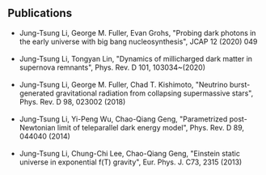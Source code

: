 ## Publications

+ Jung-Tsung Li, George M. Fuller, Evan Grohs, "Probing dark photons in the early universe with big bang nucleosynthesis", JCAP 12 (2020) 049 <br/><br/>
+ Jung-Tsung Li, Tongyan Lin, "Dynamics of millicharged dark matter in supernova remnants", Phys. Rev. D 101, 103034~(2020) <br/><br/>
+ Jung-Tsung Li, George M. Fuller, Chad T. Kishimoto, "Neutrino burst-generated gravitational radiation from collapsing supermassive stars", Phys. Rev. D 98, 023002 (2018) <br/><br/>
+ Jung-Tsung Li, Yi-Peng Wu, Chao-Qiang Geng, "Parametrized post-Newtonian limit of teleparallel dark energy model", Phys. Rev. D 89, 044040 (2014) <br/><br/>
+ Jung-Tsung Li, Chung-Chi Lee, Chao-Qiang Geng, "Einstein static universe in exponential f(T) gravity", Eur. Phys. J. C73, 2315 (2013) <br/><br/>
